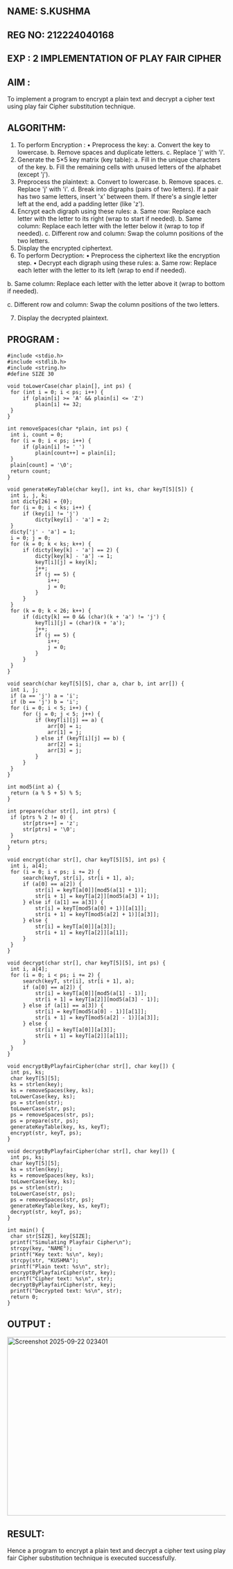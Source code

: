 ## NAME: S.KUSHMA
## REG NO: 212224040168

## EXP : 2 IMPLEMENTATION OF PLAY FAIR CIPHER
  
 ## AIM :
 To implement a program to encrypt a plain text and decrypt a cipher text using play fair Cipher substitution technique.
 
 ## ALGORITHM:
 1.	To perform Encryption :
 •	Preprocess the key:
 a.	Convert the key to lowercase.
 b.	Remove spaces and duplicate letters.
 c.	Replace 'j' with 'i'.
 2.	Generate the 5×5 key matrix (key table):
 a.	Fill in the unique characters of the key.
 b.	Fill the remaining cells with unused letters of the alphabet (except 'j').
 3.	Preprocess the plaintext:
 a.	Convert to lowercase.
 b.	Remove spaces.
 c.	Replace 'j' with 'i'.
 d.	Break into digraphs (pairs of two letters).
 If a pair has two same letters, insert 'x' between them.
 If there's a single letter left at the end, add a padding letter (like 'z').
 4.	Encrypt each digraph using these rules:
 a.	Same row: Replace each letter with the letter to its right (wrap to start if needed).
 b.	Same column: Replace each letter with the letter below it (wrap to top if needed).
 c.	Different row and column: Swap the column positions of the two letters.
 5.	Display the encrypted ciphertext.
 6.	To perform Decryption:
 •	Preprocess the ciphertext like the encryption step.
 •	Decrypt each digraph using these rules:
 a.	Same row: Replace each letter with the letter to its left (wrap to end if needed).
 
 b.	Same column: Replace each letter with the letter above it (wrap to bottom if needed).
 
 c.	Different row and column: Swap the column positions of the two letters.
 
 7.	Display the decrypted plaintext.
 
 ## PROGRAM :
 ```
#include <stdio.h>
#include <stdlib.h>
#include <string.h>
#define SIZE 30

void toLowerCase(char plain[], int ps) {
  for (int i = 0; i < ps; i++) {
      if (plain[i] >= 'A' && plain[i] <= 'Z')
          plain[i] += 32;
  }
}

int removeSpaces(char *plain, int ps) {
  int i, count = 0;
  for (i = 0; i < ps; i++) {
      if (plain[i] != ' ')
          plain[count++] = plain[i];
  }
  plain[count] = '\0';
  return count;
}

void generateKeyTable(char key[], int ks, char keyT[5][5]) {
  int i, j, k;
  int dicty[26] = {0};
  for (i = 0; i < ks; i++) {
      if (key[i] != 'j')
          dicty[key[i] - 'a'] = 2;
  }
  dicty['j' - 'a'] = 1;
  i = 0; j = 0;
  for (k = 0; k < ks; k++) {
      if (dicty[key[k] - 'a'] == 2) {
          dicty[key[k] - 'a'] -= 1;
          keyT[i][j] = key[k];
          j++;
          if (j == 5) {
              i++;
              j = 0;
          }
      }
  }
  for (k = 0; k < 26; k++) {
      if (dicty[k] == 0 && (char)(k + 'a') != 'j') {
          keyT[i][j] = (char)(k + 'a');
          j++;
          if (j == 5) {
              i++;
              j = 0;
          }
      }
  }
}

void search(char keyT[5][5], char a, char b, int arr[]) {
  int i, j;
  if (a == 'j') a = 'i';
  if (b == 'j') b = 'i';
  for (i = 0; i < 5; i++) {
      for (j = 0; j < 5; j++) {
          if (keyT[i][j] == a) {
              arr[0] = i;
              arr[1] = j;
          } else if (keyT[i][j] == b) {
              arr[2] = i;
              arr[3] = j;
          }
      }
  }
}

int mod5(int a) {
  return (a % 5 + 5) % 5;
}

int prepare(char str[], int ptrs) {
  if (ptrs % 2 != 0) {
      str[ptrs++] = 'z';
      str[ptrs] = '\0';
  }
  return ptrs;
}

void encrypt(char str[], char keyT[5][5], int ps) {
  int i, a[4];
  for (i = 0; i < ps; i += 2) {
      search(keyT, str[i], str[i + 1], a);
      if (a[0] == a[2]) {
          str[i] = keyT[a[0]][mod5(a[1] + 1)];
          str[i + 1] = keyT[a[2]][mod5(a[3] + 1)];
      } else if (a[1] == a[3]) {
          str[i] = keyT[mod5(a[0] + 1)][a[1]];
          str[i + 1] = keyT[mod5(a[2] + 1)][a[3]];
      } else {
          str[i] = keyT[a[0]][a[3]];
          str[i + 1] = keyT[a[2]][a[1]];
      }
  }
}

void decrypt(char str[], char keyT[5][5], int ps) {
  int i, a[4];
  for (i = 0; i < ps; i += 2) {
      search(keyT, str[i], str[i + 1], a);
      if (a[0] == a[2]) {
          str[i] = keyT[a[0]][mod5(a[1] - 1)];
          str[i + 1] = keyT[a[2]][mod5(a[3] - 1)];
      } else if (a[1] == a[3]) {
          str[i] = keyT[mod5(a[0] - 1)][a[1]];
          str[i + 1] = keyT[mod5(a[2] - 1)][a[3]];
      } else {
          str[i] = keyT[a[0]][a[3]];
          str[i + 1] = keyT[a[2]][a[1]];
      }
  }
}

void encryptByPlayfairCipher(char str[], char key[]) {
  int ps, ks;
  char keyT[5][5];
  ks = strlen(key);
  ks = removeSpaces(key, ks);
  toLowerCase(key, ks);
  ps = strlen(str);
  toLowerCase(str, ps);
  ps = removeSpaces(str, ps);
  ps = prepare(str, ps);
  generateKeyTable(key, ks, keyT);
  encrypt(str, keyT, ps);
}

void decryptByPlayfairCipher(char str[], char key[]) {
  int ps, ks;
  char keyT[5][5];
  ks = strlen(key);
  ks = removeSpaces(key, ks);
  toLowerCase(key, ks);
  ps = strlen(str);
  toLowerCase(str, ps);
  ps = removeSpaces(str, ps);
  generateKeyTable(key, ks, keyT);
  decrypt(str, keyT, ps);
}

int main() {
  char str[SIZE], key[SIZE];
  printf("Simulating Playfair Cipher\n");
  strcpy(key, "NAME");
  printf("Key text: %s\n", key);
  strcpy(str, "KUSHMA");
  printf("Plain text: %s\n", str);
  encryptByPlayfairCipher(str, key);
  printf("Cipher text: %s\n", str);
  decryptByPlayfairCipher(str, key);
  printf("Decrypted text: %s\n", str);
  return 0;
}

```
 ## OUTPUT :
 <img width="961" height="412" alt="Screenshot 2025-09-22 023401" src="https://github.com/user-attachments/assets/b0e00b66-cf34-47f4-bbf4-7991682fb049" />


 ## RESULT:
Hence a program to encrypt a plain text and decrypt a cipher text using play fair Cipher substitution technique is executed successfully.
